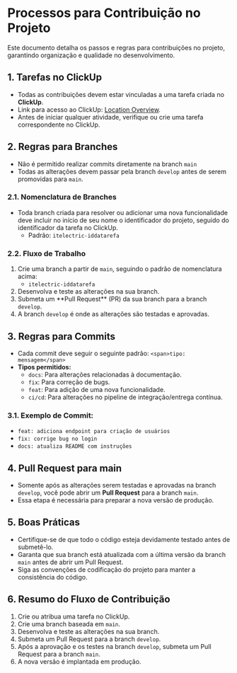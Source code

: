 # Processos para Contribuição no Projeto

Este documento detalha os passos e regras para contribuições no projeto, garantindo organização e qualidade no desenvolvimento.

## 1. Tarefas no ClickUp

* Todas as contribuições devem estar vinculadas a uma tarefa criada no **ClickUp**.
* Link para acesso ao ClickUp: **﻿**[Location Overview](https://app.clickup.com/9011819415/v/o/s/90112966955)﻿.
* Antes de iniciar qualquer atividade, verifique ou crie uma tarefa correspondente no ClickUp.

## 2. Regras para Branches

* Não é permitido realizar commits diretamente na branch `main`
* Todas as alterações devem passar pela branch `develop`  antes de serem promovidas para `main`.

### 2.1. Nomenclatura de Branches

* Toda branch criada para resolver ou adicionar uma nova funcionalidade deve incluir no início de seu nome o identificador do projeto, seguido do identificador da tarefa no ClickUp.
  * Padrão: `itelectric-iddatarefa`

### 2.2. Fluxo de Trabalho

1. Crie uma branch a partir de `main`, seguindo o padrão de nomenclatura acima:
   * `itelectric-iddatarefa`
2. Desenvolva e teste as alterações na sua branch.
3. Submeta um \*\*Pull Request\*\* (PR) da sua branch para a branch `develop`.
4. A branch `develop` é onde as alterações são testadas e aprovadas.

## 3. Regras para Commits

* Cada commit deve seguir o seguinte padrão: `<span>tipo: mensagem</span>`
* **Tipos permitidos:**
  * `docs`: Para alterações relacionadas à documentação.
  * `fix`: Para correção de bugs.
  * `feat`: Para adição de uma nova funcionalidade.
  * `ci/cd`: Para alterações no pipeline de integração/entrega contínua.

### 3.1. Exemplo de Commit:

* `feat: adiciona endpoint para criação de usuários`
* `fix: corrige bug no login`
* `docs: atualiza README com instruções`

## 4. Pull Request para main

* Somente após as alterações serem testadas e aprovadas na branch `develop`, você pode abrir um **Pull Request** para a branch `main`.
* Essa etapa é necessária para preparar a nova versão de produção.

## 5. Boas Práticas

* Certifique-se de que todo o código esteja devidamente testado antes de submetê-lo.
* Garanta que sua branch está atualizada com a última versão da branch `main`  antes de abrir um Pull Request.
* Siga as convenções de codificação do projeto para manter a consistência do código.

## 6. Resumo do Fluxo de Contribuição

1. Crie ou atribua uma tarefa no ClickUp.
2. Crie uma branch baseada em `main`.
3. Desenvolva e teste as alterações na sua branch.
4. Submeta um Pull Request para a branch `develop`.
5. Após a aprovação e os testes na branch `develop`, submeta um Pull Request para a branch `main`.
6. A nova versão é implantada em produção.

